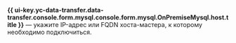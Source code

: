 **{{ ui-key.yc-data-transfer.data-transfer.console.form.mysql.console.form.mysql.OnPremiseMysql.host.title }}** — укажите IP-адрес или FQDN хоста-мастера, к которому необходимо подключиться.
